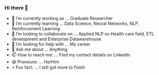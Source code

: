 ### Hi there 👋

<!--
**Hemanath17/Hemanath17** is a ✨ _special_ ✨ repository because its `README.md` (this file) appears on your GitHub profile.

Here are some ideas to get you started: -->

- 🔭 I’m currently working as ... Graduate Researcher
- 🌱 I’m currently learning ... Data Science, Neural Networks, NLP, Reinforcement Learning
- 👯 I’m looking to collaborate on ... Applied NLP on Health care field, ETL development and Enterprise Datawarehouse
- 🤔 I’m looking for help with ... My career
- 💬 Ask me about ... Anything
- 📫 How to reach me: ... Find my contact details on LinkedIn
- 😄 Pronouns: ... He/Him
- ⚡ Fun fact: ... I still got more to finish

